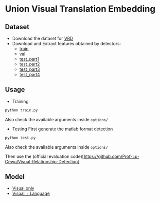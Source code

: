 # Union Visual Translation Embedding

## Dataset
* Download the dataset for [VRD](http://cs.stanford.edu/people/ranjaykrishna/vrd/dataset.zip)
* Download and Extract features obtained by detectors:
  * [train](https://uofi.box.com/s/elrnih13mimgt9t7ey2bsp95dqa74ut1)
  * [val](https://uofi.box.com/s/e926m79ure6mku3400rh6bfw9ptujhfa)
  * [test_part1](https://uofi.box.com/s/xx4j8x9u309c6uz3s4qxe2ou5dyk4b3m)
  * [test_part2](https://uofi.box.com/s/yfvtfgloc71qzwm1rvfk7m298q92t2wj)
  * [test_part3](https://uofi.box.com/s/fxpsuw2ac3yq85ayvqlob3iqekbhkqcx)
  * [test_part4](https://uofi.box.com/s/awwpiks68qyvq932svlvtj7o9sxhnoz6)

## Usage
* Training
```python
python train.py 
```
Also check the available arguments inside `options/`

* Testing
First generate the matlab format detection
```python
python test.py
```
Also check the available arguments inside `options/`

Then use the (official evaluation code)[https://github.com/Prof-Lu-Cewu/Visual-Relationship-Detection]


## Model
* [Visual only](https://uofi.box.com/s/vm5a419n3u97jlygva7uxaf8wkxaqj6c)
* [Visual + Language](https://uofi.box.com/s/iajcwh2u2pfbfv1g0yagwjst17pax9l5)
